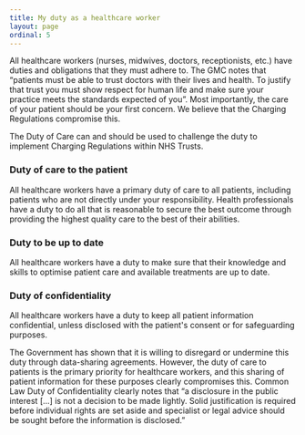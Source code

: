 ```yaml
---
title: My duty as a healthcare worker
layout: page
ordinal: 5
---
```


All healthcare workers (nurses, midwives, doctors, receptionists, etc.) have duties and obligations that they must adhere to. The GMC notes that “patients must be able to trust doctors with their lives and health. To justify that trust you must show respect for human life and make sure your practice meets the standards expected of you”. Most importantly, the care of your patient should be your first concern. We believe that the Charging Regulations compromise this.

The Duty of Care can and should be used to challenge the duty to implement Charging Regulations within NHS Trusts.

### Duty of care to the patient

All healthcare workers have a primary duty of care to all patients, including patients who are not directly under your responsibility.  Health professionals have a duty to do all that is reasonable to secure the best outcome through providing the highest quality care to the best of their abilities.

### Duty to be up to date

All healthcare workers have a duty to make sure that their knowledge and skills to optimise patient care and available treatments are up to date.

### Duty of confidentiality

All healthcare workers have a duty to keep all patient information confidential, unless disclosed with the patient's consent or for safeguarding purposes.

The Government has shown that it is willing to disregard or undermine this duty through data-sharing agreements. However, the duty of care to patients is the primary priority for healthcare workers, and this sharing of patient information for these purposes clearly compromises this. Common Law Duty of Confidentiality clearly notes that “a disclosure in the public interest [...] is not a decision to be made lightly. Solid justification is required before individual rights are set aside and specialist or legal advice should be sought before the information is disclosed.”

